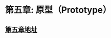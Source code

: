 # 第五章: 原型（Prototype）

## [第五章地址](https://github.com/getify/You-Dont-Know-JS/blob/1ed-zh-CN/this%20&%20object%20prototypes/ch5.md)